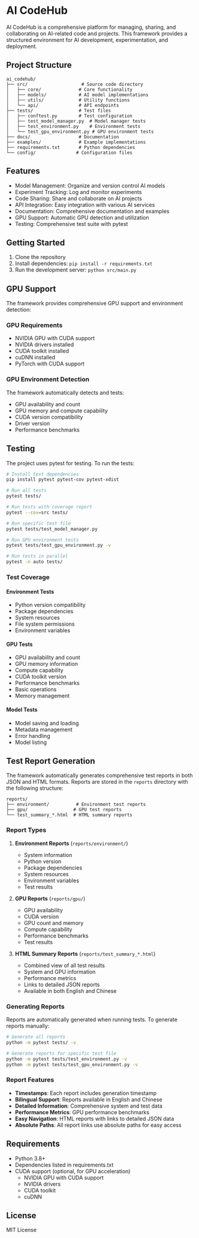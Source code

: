 # AI CodeHub

AI CodeHub is a comprehensive platform for managing, sharing, and collaborating on AI-related code and projects. This framework provides a structured environment for AI development, experimentation, and deployment.

## Project Structure

```
ai_codehub/
├── src/                    # Source code directory
│   ├── core/              # Core functionality
│   ├── models/            # AI model implementations
│   ├── utils/             # Utility functions
│   └── api/               # API endpoints
├── tests/                 # Test files
│   ├── conftest.py        # Test configuration
│   ├── test_model_manager.py  # Model manager tests
│   ├── test_environment.py    # Environment tests
│   └── test_gpu_environment.py # GPU environment tests
├── docs/                  # Documentation
├── examples/              # Example implementations
├── requirements.txt       # Python dependencies
└── config/               # Configuration files
```

## Features

- Model Management: Organize and version control AI models
- Experiment Tracking: Log and monitor experiments
- Code Sharing: Share and collaborate on AI projects
- API Integration: Easy integration with various AI services
- Documentation: Comprehensive documentation and examples
- GPU Support: Automatic GPU detection and utilization
- Testing: Comprehensive test suite with pytest

## Getting Started

1. Clone the repository
2. Install dependencies: `pip install -r requirements.txt`
3. Run the development server: `python src/main.py`

## GPU Support

The framework provides comprehensive GPU support and environment detection:

### GPU Requirements
- NVIDIA GPU with CUDA support
- NVIDIA drivers installed
- CUDA toolkit installed
- cuDNN installed
- PyTorch with CUDA support

### GPU Environment Detection
The framework automatically detects and tests:
- GPU availability and count
- GPU memory and compute capability
- CUDA version compatibility
- Driver version
- Performance benchmarks

## Testing

The project uses pytest for testing. To run the tests:

```bash
# Install test dependencies
pip install pytest pytest-cov pytest-xdist

# Run all tests
pytest tests/

# Run tests with coverage report
pytest --cov=src tests/

# Run specific test file
pytest tests/test_model_manager.py

# Run GPU environment tests
pytest tests/test_gpu_environment.py -v

# Run tests in parallel
pytest -n auto tests/
```

### Test Coverage

#### Environment Tests
- Python version compatibility
- Package dependencies
- System resources
- File system permissions
- Environment variables

#### GPU Tests
- GPU availability and count
- GPU memory information
- Compute capability
- CUDA toolkit version
- Performance benchmarks
- Basic operations
- Memory management

#### Model Tests
- Model saving and loading
- Metadata management
- Error handling
- Model listing

## Test Report Generation

The framework automatically generates comprehensive test reports in both JSON and HTML formats. Reports are stored in the `reports` directory with the following structure:

```
reports/
├── environment/          # Environment test reports
├── gpu/                 # GPU test reports
└── test_summary_*.html  # HTML summary reports
```

### Report Types

1. **Environment Reports** (`reports/environment/`)
   - System information
   - Python version
   - Package dependencies
   - System resources
   - Environment variables
   - Test results

2. **GPU Reports** (`reports/gpu/`)
   - GPU availability
   - CUDA version
   - GPU count and memory
   - Compute capability
   - Performance benchmarks
   - Test results

3. **HTML Summary Reports** (`reports/test_summary_*.html`)
   - Combined view of all test results
   - System and GPU information
   - Performance metrics
   - Links to detailed JSON reports
   - Available in both English and Chinese

### Generating Reports

Reports are automatically generated when running tests. To generate reports manually:

```bash
# Generate all reports
python -m pytest tests/ -v

# Generate reports for specific test file
python -m pytest tests/test_environment.py -v
python -m pytest tests/test_gpu_environment.py -v
```

### Report Features

- **Timestamps**: Each report includes generation timestamp
- **Bilingual Support**: Reports available in English and Chinese
- **Detailed Information**: Comprehensive system and test data
- **Performance Metrics**: GPU performance benchmarks
- **Easy Navigation**: HTML reports with links to detailed JSON data
- **Absolute Paths**: All report links use absolute paths for easy access

## Requirements

- Python 3.8+
- Dependencies listed in requirements.txt
- CUDA support (optional, for GPU acceleration)
  - NVIDIA GPU with CUDA support
  - NVIDIA drivers
  - CUDA toolkit
  - cuDNN

## License

MIT License
